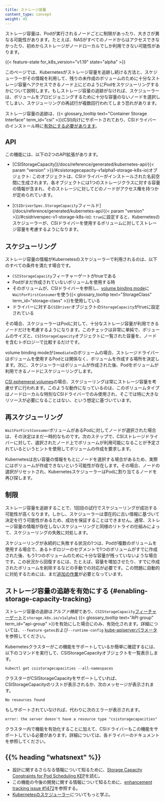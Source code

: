 ```yaml
---
title: ストレージ容量
content_type: concept
weight: 45
---
```


<!-- overview -->

ストレージ容量は、Podが実行されるノードごとに制限があったり、大きさが異なる可能性があります。たとえば、NASがすべてのノードからはアクセスできなかったり、初めからストレージがノードローカルでしか利用できない可能性があります。

{{< feature-state for_k8s_version="v1.19" state="alpha" >}}

このページでは、Kubernetesがストレージ容量を追跡し続ける方法と、スケジューラーがその情報を利用して、残りの未作成のボリュームのために十分なストレージ容量へアクセスできるノード上にどのようにPodをスケジューリングするかについて説明します。もしストレージ容量の追跡がなければ、スケジューラーは、ボリュームをプロビジョニングするために十分な容量のないノードを選択してしまい、スケジューリングの再試行が複数回行われてしまう恐れがあります。

ストレージ容量の追跡は、{{< glossary_tooltip text="Container Storage Interface" term_id="csi" >}}(CSI)向けにサポートされており、CSIドライバーのインストール時に[有効にする必要があります](#enabling-storage-capacity-tracking)。

<!-- body -->

## API

この機能には、以下の2つのAPI拡張があります。

- [CSIStorageCapacity](/docs/reference/generated/kubernetes-api/{{< param "version" >}}/#csistoragecapacity-v1alpha1-storage-k8s-io)オブジェクト: このオブジェクトは、CSIドライバーがインストールされた名前空間に生成されます。各オブジェクトには1つのストレージクラスに対する容量の情報が含まれ、そのストレージに対してどのノードがアクセス権を持つかが定められています。

- [`CSIDriverSpec.StorageCapacity`フィールド](/docs/reference/generated/kubernetes-api/{{< param "version" >}}/#csidriverspec-v1-storage-k8s-io): `true`に設定すると、Kubernetesのスケジューラーが、CSIドライバーを使用するボリュームに対してストレージ容量を考慮するようになります。

## スケジューリング

ストレージ容量の情報がKubernetesのスケジューラーで利用されるのは、以下のすべての条件を満たす場合です。

- `CSIStorageCapacity`フィーチャーゲートがtrueである
- Podがまだ作成されていないボリュームを使用する時
- そのボリュームが、CSIドライバーを参照し、[volume binding mode](/docs/concepts/storage/storage-classes/#volume-binding-mode)に`WaitForFirstConsumer`を使う{{< glossary_tooltip text="StorageClass" term_id="storage-class" >}}を使用している
- ドライバーに対する`CSIDriver`オブジェクトの`StorageCapacity`がtrueに設定されている

その場合、スケジューラーはPodに対して、十分なストレージ容量が利用できるノードだけを考慮するようになります。このチェックは非常に単純で、ボリュームのサイズと、`CSIStorageCapacity`オブジェクトに一覧された容量を、ノードを含むトポロジーで比較するだけです。

volume binding modeが`Immediate`のボリュームの場合、ストレージドライバーはボリュームを使用するPodとは関係なく、ボリュームを作成する場所を決定します。次に、スケジューラーはボリュームが作成された後、Podをボリュームが利用できるノードにスケジューリングします。

[CSI ephemeral volumes](/docs/concepts/storage/ephemeral-volumes/#csi-ephemeral-volumes)の場合、スケジューリングは常にストレージ容量を考慮せずに行われます。このような動作になっているのは、このボリュームタイプはノードローカルな特別なCSIドライバーでのみ使用され、そこでは特に大きなリソースが必要になることはない、という想定に基づいています。

## 再スケジューリング

`WaitForFirstConsumer`ボリュームがあるPodに対してノードが選択された場合は、その決定はまだ一時的なものです。次のステップで、CSIストレージドライバーに対して、選択されたノード上でボリュームが利用可能になることが予定されているというヒントを使用してボリュームの作成を要求します。

Kubernetesは古い容量の情報をもとにノードを選択する場合があるため、実際にはボリュームが作成できないという可能性が存在します。その場合、ノードの選択がリセットされ、KubernetesスケジューラーはPodに割り当てるノードを再び探します。

## 制限

ストレージ容量を追跡することで、1回目の試行でスケジューリングが成功する可能性が高くなります。しかし、スケジューラーは潜在的に古い情報に基づいて決定を行う可能性があるため、成功を保証することはできません。通常、ストレージ容量の情報が存在しないスケジューリングと同様のリトライの仕組みによって、スケジューリングの失敗に対処します。

スケジューリングが永続的に失敗する状況の1つは、Podが複数のボリュームを使用する場合で、あるトポロジーのセグメントで1つのボリュームがすでに作成された後、もう1つのボリュームのために十分な容量が残っていないような場合です。この状況から回復するには、たとえば、容量を増加させたり、すでに作成されたボリュームを削除するなどの手動での対応が必要です。この問題に自動的に対処するためには、まだ[追加の作業](https://github.com/kubernetes/enhancements/pull/1703)が必要となっています。

## ストレージ容量の追跡を有効にする {#enabling-storage-capacity-tracking}

ストレージ容量の追跡は*アルファ機能*であり、`CSIStorageCapacity`[フィーチャーゲート](/ja/docs/reference/command-line-tools-reference/feature-gates/)と`storage.k8s.io/v1alpha1` {{< glossary_tooltip text="API group" term_id="api-group" >}}を有効にした場合にのみ、有効化されます。詳細については、`--feature-gates`および`--runtime-config` [kube-apiserverパラメータ](/docs/reference/command-line-tools-reference/kube-apiserver/)を参照してください。

Kubernetesクラスターがこの機能をサポートしているか簡単に確認するには、以下のコマンドを実行して、CSIStorageCapacityオブジェクトを一覧表示します。

```shell
kubectl get csistoragecapacities --all-namespaces
```

クラスターがCSIStorageCapacityをサポートしていれば、CSIStorageCapacityのリストが表示されるか、次のメッセージが表示されます。
```
No resources found
```

もしサポートされていなければ、代わりに次のエラーが表示されます。

```
error: the server doesn't have a resource type "csistoragecapacities"
```

クラスター内で機能を有効化することに加えて、CSIドライバーもこの機能をサポートしている必要があります。詳細については、各ドライバーのドキュメントを参照してください。

## {{% heading "whatsnext" %}}

 - 設計に関するさらなる情報について知るために、[Storage Capacity Constraints for Pod Scheduling KEP](https://github.com/kubernetes/enhancements/blob/master/keps/sig-storage/1472-storage-capacity-tracking/README.md)を読む。
- この機能の今後の開発に関する情報について知るために、[enhancement tracking issue #1472](https://github.com/kubernetes/enhancements/issues/1472)を参照する。
- [Kubernetesのスケジューラー](/ja/docs/concepts/scheduling-eviction/kube-scheduler/)についてもっと学ぶ。
